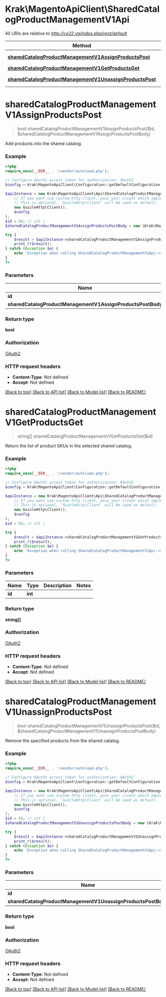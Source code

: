 # Krak\MagentoApiClient\SharedCatalogProductManagementV1Api

All URIs are relative to *http://ce22.vg/index.php/rest/default*

Method | HTTP request | Description
------------- | ------------- | -------------
[**sharedCatalogProductManagementV1AssignProductsPost**](SharedCatalogProductManagementV1Api.md#sharedCatalogProductManagementV1AssignProductsPost) | **POST** /V1/sharedCatalog/{id}/assignProducts | 
[**sharedCatalogProductManagementV1GetProductsGet**](SharedCatalogProductManagementV1Api.md#sharedCatalogProductManagementV1GetProductsGet) | **GET** /V1/sharedCatalog/{id}/products | 
[**sharedCatalogProductManagementV1UnassignProductsPost**](SharedCatalogProductManagementV1Api.md#sharedCatalogProductManagementV1UnassignProductsPost) | **POST** /V1/sharedCatalog/{id}/unassignProducts | 


# **sharedCatalogProductManagementV1AssignProductsPost**
> bool sharedCatalogProductManagementV1AssignProductsPost($id, $sharedCatalogProductManagementV1AssignProductsPostBody)



Add products into the shared catalog.

### Example
```php
<?php
require_once(__DIR__ . '/vendor/autoload.php');

// Configure OAuth2 access token for authorization: OAuth2
$config = Krak\MagentoApiClient\Configuration::getDefaultConfiguration()->setAccessToken('YOUR_ACCESS_TOKEN');

$apiInstance = new Krak\MagentoApiClient\Api\SharedCatalogProductManagementV1Api(
    // If you want use custom http client, pass your client which implements `GuzzleHttp\ClientInterface`.
    // This is optional, `GuzzleHttp\Client` will be used as default.
    new GuzzleHttp\Client(),
    $config
);
$id = 56; // int | 
$sharedCatalogProductManagementV1AssignProductsPostBody = new \Krak\MagentoApiClient\Model\SharedCatalogProductManagementV1AssignProductsPostBody(); // \Krak\MagentoApiClient\Model\SharedCatalogProductManagementV1AssignProductsPostBody | 

try {
    $result = $apiInstance->sharedCatalogProductManagementV1AssignProductsPost($id, $sharedCatalogProductManagementV1AssignProductsPostBody);
    print_r($result);
} catch (Exception $e) {
    echo 'Exception when calling SharedCatalogProductManagementV1Api->sharedCatalogProductManagementV1AssignProductsPost: ', $e->getMessage(), PHP_EOL;
}
?>
```

### Parameters

Name | Type | Description  | Notes
------------- | ------------- | ------------- | -------------
 **id** | **int**|  |
 **sharedCatalogProductManagementV1AssignProductsPostBody** | [**\Krak\MagentoApiClient\Model\SharedCatalogProductManagementV1AssignProductsPostBody**](../Model/SharedCatalogProductManagementV1AssignProductsPostBody.md)|  | [optional]

### Return type

**bool**

### Authorization

[OAuth2](../../README.md#OAuth2)

### HTTP request headers

 - **Content-Type**: Not defined
 - **Accept**: Not defined

[[Back to top]](#) [[Back to API list]](../../README.md#documentation-for-api-endpoints) [[Back to Model list]](../../README.md#documentation-for-models) [[Back to README]](../../README.md)

# **sharedCatalogProductManagementV1GetProductsGet**
> string[] sharedCatalogProductManagementV1GetProductsGet($id)



Return the list of product SKUs in the selected shared catalog.

### Example
```php
<?php
require_once(__DIR__ . '/vendor/autoload.php');

// Configure OAuth2 access token for authorization: OAuth2
$config = Krak\MagentoApiClient\Configuration::getDefaultConfiguration()->setAccessToken('YOUR_ACCESS_TOKEN');

$apiInstance = new Krak\MagentoApiClient\Api\SharedCatalogProductManagementV1Api(
    // If you want use custom http client, pass your client which implements `GuzzleHttp\ClientInterface`.
    // This is optional, `GuzzleHttp\Client` will be used as default.
    new GuzzleHttp\Client(),
    $config
);
$id = 56; // int | 

try {
    $result = $apiInstance->sharedCatalogProductManagementV1GetProductsGet($id);
    print_r($result);
} catch (Exception $e) {
    echo 'Exception when calling SharedCatalogProductManagementV1Api->sharedCatalogProductManagementV1GetProductsGet: ', $e->getMessage(), PHP_EOL;
}
?>
```

### Parameters

Name | Type | Description  | Notes
------------- | ------------- | ------------- | -------------
 **id** | **int**|  |

### Return type

**string[]**

### Authorization

[OAuth2](../../README.md#OAuth2)

### HTTP request headers

 - **Content-Type**: Not defined
 - **Accept**: Not defined

[[Back to top]](#) [[Back to API list]](../../README.md#documentation-for-api-endpoints) [[Back to Model list]](../../README.md#documentation-for-models) [[Back to README]](../../README.md)

# **sharedCatalogProductManagementV1UnassignProductsPost**
> bool sharedCatalogProductManagementV1UnassignProductsPost($id, $sharedCatalogProductManagementV1UnassignProductsPostBody)



Remove the specified products from the shared catalog.

### Example
```php
<?php
require_once(__DIR__ . '/vendor/autoload.php');

// Configure OAuth2 access token for authorization: OAuth2
$config = Krak\MagentoApiClient\Configuration::getDefaultConfiguration()->setAccessToken('YOUR_ACCESS_TOKEN');

$apiInstance = new Krak\MagentoApiClient\Api\SharedCatalogProductManagementV1Api(
    // If you want use custom http client, pass your client which implements `GuzzleHttp\ClientInterface`.
    // This is optional, `GuzzleHttp\Client` will be used as default.
    new GuzzleHttp\Client(),
    $config
);
$id = 56; // int | 
$sharedCatalogProductManagementV1UnassignProductsPostBody = new \Krak\MagentoApiClient\Model\SharedCatalogProductManagementV1UnassignProductsPostBody(); // \Krak\MagentoApiClient\Model\SharedCatalogProductManagementV1UnassignProductsPostBody | 

try {
    $result = $apiInstance->sharedCatalogProductManagementV1UnassignProductsPost($id, $sharedCatalogProductManagementV1UnassignProductsPostBody);
    print_r($result);
} catch (Exception $e) {
    echo 'Exception when calling SharedCatalogProductManagementV1Api->sharedCatalogProductManagementV1UnassignProductsPost: ', $e->getMessage(), PHP_EOL;
}
?>
```

### Parameters

Name | Type | Description  | Notes
------------- | ------------- | ------------- | -------------
 **id** | **int**|  |
 **sharedCatalogProductManagementV1UnassignProductsPostBody** | [**\Krak\MagentoApiClient\Model\SharedCatalogProductManagementV1UnassignProductsPostBody**](../Model/SharedCatalogProductManagementV1UnassignProductsPostBody.md)|  | [optional]

### Return type

**bool**

### Authorization

[OAuth2](../../README.md#OAuth2)

### HTTP request headers

 - **Content-Type**: Not defined
 - **Accept**: Not defined

[[Back to top]](#) [[Back to API list]](../../README.md#documentation-for-api-endpoints) [[Back to Model list]](../../README.md#documentation-for-models) [[Back to README]](../../README.md)

